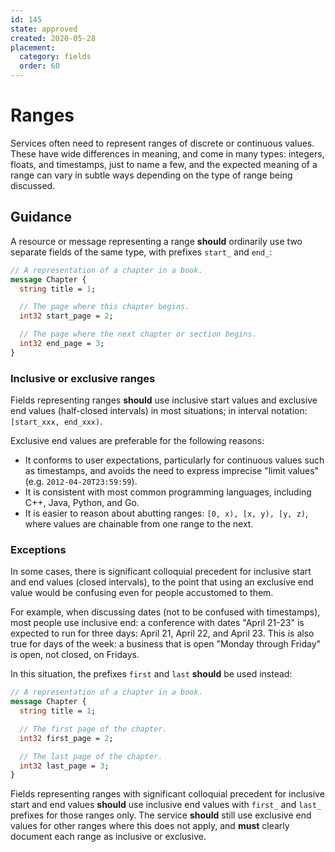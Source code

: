 ```yaml
---
id: 145
state: approved
created: 2020-05-28
placement:
  category: fields
  order: 60
---
```


# Ranges

Services often need to represent ranges of discrete or continuous values. These
have wide differences in meaning, and come in many types: integers, floats, and
timestamps, just to name a few, and the expected meaning of a range can vary in
subtle ways depending on the type of range being discussed.

## Guidance

A resource or message representing a range **should** ordinarily use two
separate fields of the same type, with prefixes `start_` and `end_`:

```proto
// A representation of a chapter in a book.
message Chapter {
  string title = 1;

  // The page where this chapter begins.
  int32 start_page = 2;

  // The page where the next chapter or section begins.
  int32 end_page = 3;
}
```

### Inclusive or exclusive ranges

Fields representing ranges **should** use inclusive start values and exclusive
end values (half-closed intervals) in most situations; in interval notation:
`[start_xxx, end_xxx)`.

Exclusive end values are preferable for the following reasons:

- It conforms to user expectations, particularly for continuous values such as
  timestamps, and avoids the need to express imprecise "limit values" (e.g.
  `2012-04-20T23:59:59`).
- It is consistent with most common programming languages, including C++, Java,
  Python, and Go.
- It is easier to reason about abutting ranges: `[0, x), [x, y), [y, z)`, where
  values are chainable from one range to the next.

### Exceptions

In some cases, there is significant colloquial precedent for inclusive start
and end values (closed intervals), to the point that using an exclusive end
value would be confusing even for people accustomed to them.

For example, when discussing dates (not to be confused with timestamps), most
people use inclusive end: a conference with dates "April 21-23" is expected to
run for three days: April 21, April 22, and April 23. This is also true for
days of the week: a business that is open "Monday through Friday" is open, not
closed, on Fridays.

In this situation, the prefixes `first` and `last` **should** be used instead:

```proto
// A representation of a chapter in a book.
message Chapter {
  string title = 1;

  // The first page of the chapter.
  int32 first_page = 2;

  // The last page of the chapter.
  int32 last_page = 3;
}
```

Fields representing ranges with significant colloquial precedent for inclusive
start and end values **should** use inclusive end values with `first_` and
`last_` prefixes for those ranges only. The service **should** still use
exclusive end values for other ranges where this does not apply, and **must**
clearly document each range as inclusive or exclusive.
